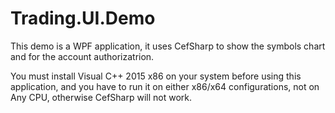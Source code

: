 # Trading.UI.Demo

This demo is a WPF application, it uses CefSharp to show the symbols chart and for the account authorizatrion.

You must install Visual C++ 2015 x86 on your system before using this application, and you have to run it on either x86/x64 configurations, not on Any CPU, otherwise CefSharp will not work.
